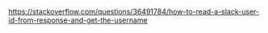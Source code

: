 https://stackoverflow.com/questions/36491784/how-to-read-a-slack-user-id-from-response-and-get-the-username